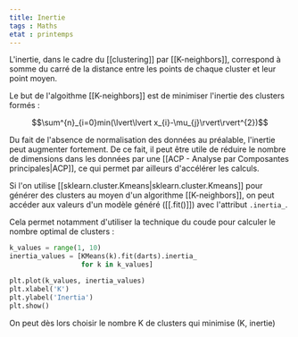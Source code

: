 ```yaml
---
title: Inertie
tags : Maths
etat : printemps
---
```


L'inertie, dans le cadre du [[clustering]] par [[K-neighbors]], correspond à somme du carré de la distance entre les points de chaque cluster et leur point moyen.

Le but de l'algoithme [[K-neighbors]] est de minimiser l'inertie des clusters formés :

$$\sum^{n}_{i=0}min(\lvert\lvert x_{i}-\mu_{j}\rvert\rvert^{2})$$

Du fait de l'absence de normalisation des données au préalable, l'inertie peut augmenter fortement. De ce fait, il peut être utile de réduire le nombre de dimensions dans les données par une [[ACP - Analyse par Composantes principales\|ACP]], ce qui permet par ailleurs d'accélérer les calculs.

Si l'on utilise [[sklearn.cluster.Kmeans\|sklearn.cluster.Kmeans]] pour générer des clusters au moyen d'un algorithme [[K-neighbors]], on peut accéder aux valeurs d'un modèle généré ([[.fit()]]) avec l'attribut `.inertia_`.

Cela permet notamment d'utiliser la technique du coude pour calculer le nombre optimal de clusters :

```python
k_values = range(1, 10)
inertia_values = [KMeans(k).fit(darts).inertia_
                  for k in k_values]

plt.plot(k_values, inertia_values)
plt.xlabel('K')
plt.ylabel('Inertia')
plt.show()
````

On peut dès lors choisir le nombre K de clusters qui minimise (K, inertie)